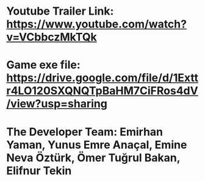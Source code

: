 # Youtube Trailer Link: https://www.youtube.com/watch?v=VCbbczMkTQk
# Game exe file: https://drive.google.com/file/d/1Exttr4LO120SXQNQTpBaHM7CiFRos4dV/view?usp=sharing
# The Developer Team: Emirhan Yaman, Yunus Emre Anaçal, Emine Neva Öztürk, Ömer Tuğrul Bakan, Elifnur Tekin
